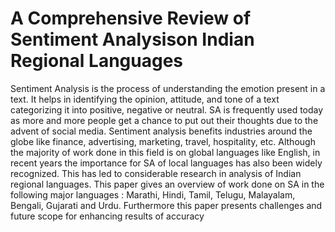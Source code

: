 # A Comprehensive Review of Sentiment Analysison Indian Regional Languages

Sentiment Analysis is the process of understanding the emotion present in a text. It helps in identifying the opinion, attitude, and tone of a
text categorizing it into positive, negative or neutral. SA is frequently used today as more and more people get a chance to put out their
thoughts due to the advent of social media. Sentiment analysis benefits industries around the globe like finance, advertising, marketing,
travel, hospitality, etc. Although the majority of work done in this field is on global languages like English, in recent years the importance
for SA of local languages has also been widely recognized. This has led to considerable research in analysis of Indian regional languages.
This paper gives an overview of work done on SA in the following major languages : Marathi, Hindi, Tamil, Telugu, Malayalam, Bengali,
Gujarati and Urdu. Furthermore this paper presents challenges and future scope for enhancing results of accuracy
